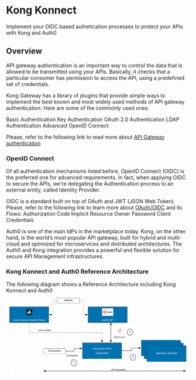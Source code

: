 # Kong Konnect

Implement your OIDC based authetication processes to protect your APIs with Kong and Auth0


## Overview
API gateway authentication is an important way to control the data that is allowed to be transmitted using your APIs. Basically, it checks that a particular consumer has permission to access the API, using a predefined set of credentials.

Kong Gateway has a library of plugins that provide simple ways to implement the best known and most widely used methods of API gateway authentication. Here are some of the commonly used ones:

Basic Authentication
Key Authentication
OAuth 2.0 Authentication
LDAP Authentication Advanced
OpenID Connect

Please, refer to the following link to read more about [API Gateway authentication](https://konghq.com/learning-center/api-gateway/api-gateway-authentication)

### OpenID Connect
Of all authentication mechanisms listed before, OpenID Connect (OIDC) is the preferred one for advanced requirements. In fact, when applying OIDC to secure the APIs, we're delegating the Authentication process to an external entity, called Identity Provider.

OIDC is a standard built on top of OAuth and JWT (JSON Web Token). Please, refer to the following link to learn more about [OAuth/OIDC](https://auth0.com/docs/authenticate/protocols/openid-connect-protocol) and its Flows:
Authorization Code
Implicit
Resource Owner Password
Client Credentials

Auth0 is one of the main IdPs in the marketplace today. Kong, on the other hand, is the world’s most popular API gateway, built for hybrid and multi-cloud and optimized for microservices and distributed architectures. The Auth0 and Kong integration provides a powerful and flexible solution for secure API Management infrastructures.

### Kong Konnect and Auth0 Reference Architecture
The following diagram shows a Reference Architecture including Kong Konnect and Auth0
![Reference Architecture](images/Reference_Architecture.png)

